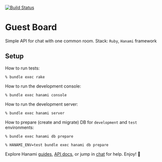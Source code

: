 [![Build Status](https://semaphoreci.com/api/v1/khabibullin_ruslan/guest_board_api/branches/master/badge.svg)](https://semaphoreci.com/khabibullin_ruslan/guest_board_api)

# Guest Board

Simple API for chat with one common room. Stack: `Ruby`, `Hanami` framework

## Setup

How to run tests:

```
% bundle exec rake
```

How to run the development console:

```
% bundle exec hanami console
```

How to run the development server:

```
% bundle exec hanami server
```

How to prepare (create and migrate) DB for `development` and `test` environments:

```
% bundle exec hanami db prepare

% HANAMI_ENV=test bundle exec hanami db prepare
```

Explore Hanami [guides](https://guides.hanamirb.org/), [API docs](http://docs.hanamirb.org/1.3.3/), or jump in [chat](http://chat.hanamirb.org) for help. Enjoy! 🌸
